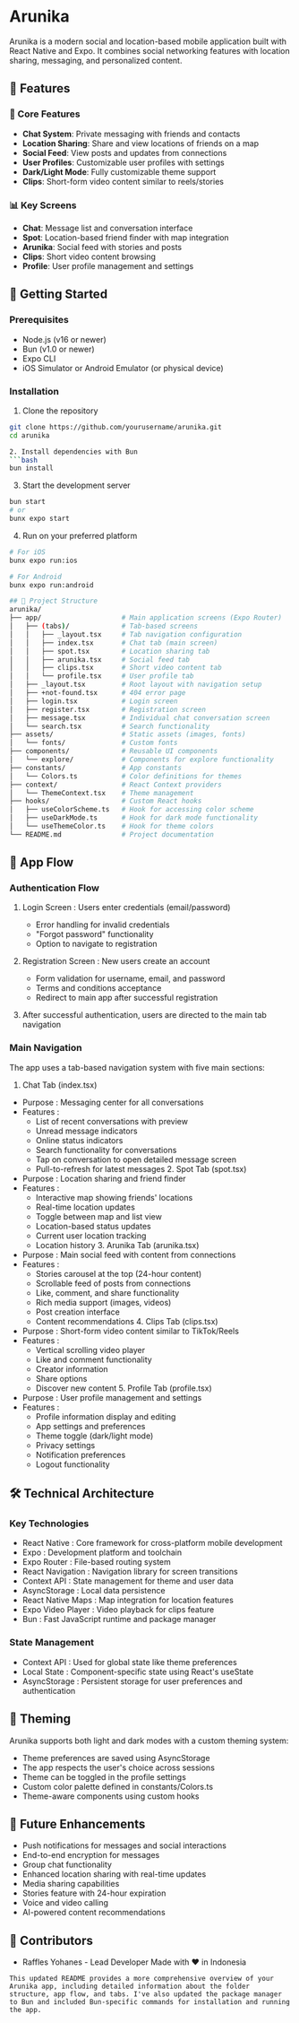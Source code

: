 # Arunika

Arunika is a modern social and location-based mobile application built with React Native and Expo. It combines social networking features with location sharing, messaging, and personalized content.

## 📱 Features

### 🔄 Core Features
- **Chat System**: Private messaging with friends and contacts
- **Location Sharing**: Share and view locations of friends on a map
- **Social Feed**: View posts and updates from connections
- **User Profiles**: Customizable user profiles with settings
- **Dark/Light Mode**: Fully customizable theme support
- **Clips**: Short-form video content similar to reels/stories

### 📊 Key Screens
- **Chat**: Message list and conversation interface
- **Spot**: Location-based friend finder with map integration
- **Arunika**: Social feed with stories and posts
- **Clips**: Short video content browsing
- **Profile**: User profile management and settings

## 🚀 Getting Started

### Prerequisites
- Node.js (v16 or newer)
- Bun (v1.0 or newer)
- Expo CLI
- iOS Simulator or Android Emulator (or physical device)

### Installation

1. Clone the repository
```bash
git clone https://github.com/yourusername/arunika.git
cd arunika

2. Install dependencies with Bun
```bash
bun install
 ```

3. Start the development server
```bash
bun start
# or
bunx expo start
 ```

4. Run on your preferred platform
```bash
# For iOS
bunx expo run:ios

# For Android
bunx expo run:android
```

```bash
## 📁 Project Structure
arunika/
├── app/                    # Main application screens (Expo Router)
│   ├── (tabs)/             # Tab-based screens
│   │   ├── _layout.tsx     # Tab navigation configuration
│   │   ├── index.tsx       # Chat tab (main screen)
│   │   ├── spot.tsx        # Location sharing tab
│   │   ├── arunika.tsx     # Social feed tab
│   │   ├── clips.tsx       # Short video content tab
│   │   └── profile.tsx     # User profile tab
│   ├── _layout.tsx         # Root layout with navigation setup
│   ├── +not-found.tsx      # 404 error page
│   ├── login.tsx           # Login screen
│   ├── register.tsx        # Registration screen
│   ├── message.tsx         # Individual chat conversation screen
│   └── search.tsx          # Search functionality
├── assets/                 # Static assets (images, fonts)
│   └── fonts/              # Custom fonts
├── components/             # Reusable UI components
│   └── explore/            # Components for explore functionality
├── constants/              # App constants
│   └── Colors.ts           # Color definitions for themes
├── context/                # React Context providers
│   └── ThemeContext.tsx    # Theme management
├── hooks/                  # Custom React hooks
│   ├── useColorScheme.ts   # Hook for accessing color scheme
│   ├── useDarkMode.ts      # Hook for dark mode functionality
│   └── useThemeColor.ts    # Hook for theme colors
└── README.md               # Project documentation
```


## 🔄 App Flow
### Authentication Flow
1. Login Screen : Users enter credentials (email/password)
   
   - Error handling for invalid credentials
   - "Forgot password" functionality
   - Option to navigate to registration
2. Registration Screen : New users create an account
   
   - Form validation for username, email, and password
   - Terms and conditions acceptance
   - Redirect to main app after successful registration
3. After successful authentication, users are directed to the main tab navigation
### Main Navigation
The app uses a tab-based navigation system with five main sections:
 1. Chat Tab (index.tsx)
- Purpose : Messaging center for all conversations
- Features :
  - List of recent conversations with preview
  - Unread message indicators
  - Online status indicators
  - Search functionality for conversations
  - Tap on conversation to open detailed message screen
  - Pull-to-refresh for latest messages 2. Spot Tab (spot.tsx)
- Purpose : Location sharing and friend finder
- Features :
  - Interactive map showing friends' locations
  - Real-time location updates
  - Toggle between map and list view
  - Location-based status updates
  - Current user location tracking
  - Location history 3. Arunika Tab (arunika.tsx)
- Purpose : Main social feed with content from connections
- Features :
  - Stories carousel at the top (24-hour content)
  - Scrollable feed of posts from connections
  - Like, comment, and share functionality
  - Rich media support (images, videos)
  - Post creation interface
  - Content recommendations 4. Clips Tab (clips.tsx)
- Purpose : Short-form video content similar to TikTok/Reels
- Features :
  - Vertical scrolling video player
  - Like and comment functionality
  - Creator information
  - Share options
  - Discover new content 5. Profile Tab (profile.tsx)
- Purpose : User profile management and settings
- Features :
  - Profile information display and editing
  - App settings and preferences
  - Theme toggle (dark/light mode)
  - Privacy settings
  - Notification preferences
  - Logout functionality
## 🛠️ Technical Architecture
### Key Technologies
- React Native : Core framework for cross-platform mobile development
- Expo : Development platform and toolchain
- Expo Router : File-based routing system
- React Navigation : Navigation library for screen transitions
- Context API : State management for theme and user data
- AsyncStorage : Local data persistence
- React Native Maps : Map integration for location features
- Expo Video Player : Video playback for clips feature
- Bun : Fast JavaScript runtime and package manager
### State Management
- Context API : Used for global state like theme preferences
- Local State : Component-specific state using React's useState
- AsyncStorage : Persistent storage for user preferences and authentication
## 🎨 Theming
Arunika supports both light and dark modes with a custom theming system:

- Theme preferences are saved using AsyncStorage
- The app respects the user's choice across sessions
- Theme can be toggled in the profile settings
- Custom color palette defined in constants/Colors.ts
- Theme-aware components using custom hooks

## 🔮 Future Enhancements
- Push notifications for messages and social interactions
- End-to-end encryption for messages
- Group chat functionality
- Enhanced location sharing with real-time updates
- Media sharing capabilities
- Stories feature with 24-hour expiration
- Voice and video calling
- AI-powered content recommendations

## 👥 Contributors
- Raffles Yohanes - Lead Developer
Made with ❤️ in Indonesia

```plaintext
This updated README provides a more comprehensive overview of your Arunika app, including detailed information about the folder structure, app flow, and tabs. I've also updated the package manager to Bun and included Bun-specific commands for installation and running the app.
```
